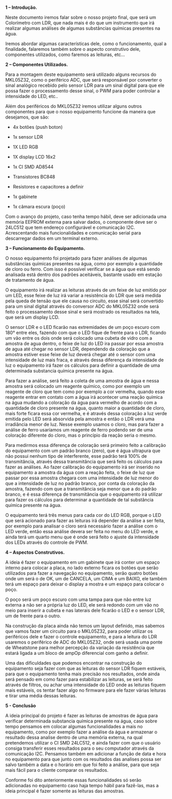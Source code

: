 
**1 – Introdução.**

Neste documento iremos falar sobre o nosso projeto final, que será um Colorímetro com LDR, que nada mais é do que um instrumento que irá realizar algumas análises de algumas substâncias químicas presentes na água.

Iremos abordar algumas características dele, como o funcionamento, qual a finalidade, falaremos também sobre o aspecto construtivo dele, componentes utilizados, como faremos as leituras, etc...

**2 – Componentes Utilizados.**

Para a montagem deste equipamento será utilizado alguns recursos do MKL05Z32, como o periférico ADC, que será responsável por converter o sinal analógico recebido pelo sensor LDR para um sinal digital para que ele possa fazer o processamento desse sinal, o PWM para poder controlar a intensidade do LED, etc..

Além dos periféricos do MKL05Z32 iremos utilizar alguns outros componentes para que o nosso equipamento funcione da maneira que desejamos, que são:

-   4x botões (push boton)
    
-   1x sensor LDR
    
-   1X LED RGB
    
-   1X display LCD 16x2
    
-   1x CI SMD AD8544
    
-   Transistores BC848
    
-   Resistores e capacitores a definir
    
-   1x gabinete
    
-   1x câmara escura (poço)
  
Com o avanço do projeto, caso tenha tempo hábil, deve ser adicionada uma memória EEPROM externa para salvar dados, o componente deve ser o 24LC512 que tem endereço configurável e comunicação I2C. Acrescentando mais funcionalidades e comunicação serial para descarregar dados em um terminal externo.

**3 – Funcionamento do Equipamento.**

O nosso equipamento foi projetado para fazer análises de algumas substâncias químicas presentes na água, como por exemplo a quantidade de cloro ou ferro. Com isso é possível verificar se a água que está sendo analisada está dentro dos padrões aceitáveis, bastante usado em estação de tratamento de água.

O equipamento irá realizar as leituras através de um feixe de luz emitido por um LED, esse feixe de luz irá variar a resistência do LDR que será medida pela queda de tensão que ele causa no circuito, esse sinal será convertido para um sinal digital através do conversor ADC do MKL05Z32 onde será feito o processamento desse sinal e será mostrado os resultados na tela, que será um display LCD.

O sensor LDR e o LED ficarão nas extremidades de um poço escuro com 180° entre eles, fazendo com que o LED fique de frente para o LDR, ficando um vão entre os dois onde será colocado uma cubeta de vidro com a amostra de agua dentro, o feixe de luz do LED ira passar por essa amostra de agua até chegar no sensor LDR, dependendo da coloração que a amostra estiver esse feixe de luz deverá chegar até o sensor com uma intensidade de luz mais fraca, e através dessa diferença da intensidade de luz o equipamento irá fazer os cálculos para definir a quantidade de uma determinada substancia química presente na água.

Para fazer a análise, será feito a coleta de uma amostra de água e nessa amostra será colocado um reagente químico, como por exemplo um reagente de cloro que tem como por exemplo a cor vermelha, quando esse reagente entrar em contato com a água irá acontecer uma reação química na água mudando a coloração da água para vermelho de acordo com a quantidade de cloro presente na água, quanto maior a quantidade de cloro, mais forte ficara essa cor vermelha, e é através dessa coloração a luz verde emitida pelo LED será absorvida pela amostra e então o LDR verá uma irradiância menor de luz. Nesse exemplo usamos o cloro, mas para fazer a análise de ferro usaríamos um reagente de ferro podendo ser de uma coloração diferente do cloro, mas o princípio da reação seria o mesmo.

Para medirmos essa diferença de coloração será primeiro feito a calibração do equipamento com um padrão branco (zero), que é água ultrapura que não possui nenhum tipo de interferente, esse padrão terá 100% de transmitância, através dessa transmitância que será feito os cálculos para fazer as análises. Ao fazer calibração do equipamento irá ser inserido no equipamento a amostra da água com a reação feita, o feixe de luz que passar por essa amostra chegara com uma intensidade de luz menor do que a intensidade de luz no padrão branco, por conta da coloração da amostra, fazendo com que a transmitância seja menor que a do padrão branco, e é essa diferença de transmitância que o equipamento irá utilizar para fazer os cálculos para determinar a quantidade de tal substância química presente na água.

O equipamento terá três menus para cada cor do LED RGB, porque o LED que será acionado para fazer as leituras irá depender da análise a ser feita, por exemplo para analisar o cloro será necessário fazer a análise com o LED verde, então essa análise devera ser feita no menu do LED verde, e ainda terá um quarto menu que é onde será feito o ajuste da intensidade dos LEDs através do controle de PWM.

**4 – Aspectos Construtivos.**

A ideia é fazer o equipamento em um gabinete que irá conter um espaço interno para colocar a placa, no lado externo ficara os botões que serão utilizados para fazer a navegação no equipamento, serão quatro botões onde um será o de OK, um de CANCELA, um CIMA e um BAIXO, ele também terá um espaço para deixar o display a mostra e um espaço para colocar o poço.

O poço será um poço escuro com uma tampa para que não entre luz externa a não ser a própria luz do LED, ele será redondo com um vão no meio para inserir a cubeta e nas laterais dele ficarão o LED e o sensor LDR, um de frente para o outro.

Na construção da placa ainda não temos um layout definido, mas sabemos que vamos fazer um circuito para o MKL05Z32, para poder utilizar os periféricos dele e fazer o controle equipamento, e para a leitura do LDR usaremos o periférico de ADC do MKL05Z32, onde será usada uma ponte de Wheatstone para melhor percepção da variação da resistência que estará ligada a um bloco de ampOp diferencial com ganho a definir.

Uma das dificuldades que podemos encontrar na construção do equipamento seja fazer com que as leituras do sensor LDR fiquem estáveis, para que o equipamento tenha mais precisão nos resultados, onde ainda será pensado em como fazer para estabilizar as leituras, se será feito através de filtros, ou achar uma intensidade do LED onde as leituras fiquem mais estáveis, os tentar fazer algo no firmware para ele fazer várias leituras e tirar uma média dessas leituras.

**5 - Conclusão**

A ideia principal do projeto é fazer as leituras de amostras de água para verificar determinada substancia química presente na água, caso sobre tempo pensamos em colocar algumas funcionalidades a mais no equipamento, como por exemplo fazer a análise da água e armazenar o resultado dessa analise dentro de uma memória externa, na qual pretendemos utilizar o CI SMD 24LC512, e ainda fazer com que o usuário consiga transferir esses resultados para o seu computador através da comunicação I2C. Pensamos também em adicionar a função de data e hora no equipamento para que junto com os resultados das analises possa ser salvo também a data e o horário em que foi feito a análise, para que seja mais fácil para o cliente comparar os resultados.

Conforme foi dito anteriormente essas funcionalidades só serão adicionadas no equipamento caso haja tempo hábil para fazê-las, mas a ideia principal é fazer somente as leituras das amostras.

